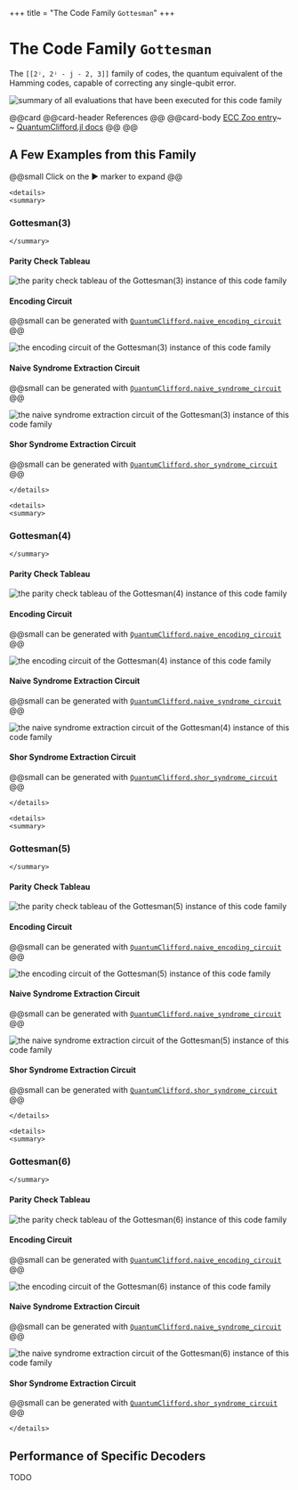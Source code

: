 +++
title = "The Code Family `Gottesman`"
+++

# The Code Family `Gottesman`

The `[[2ʲ, 2ʲ - j - 2, 3]]` family of codes, the quantum equivalent of the Hamming codes, capable of correcting any single-qubit error.

![summary of all evaluations that have been executed for this code family](./totalsummary.png)

@@card
@@card-header
References
@@
@@card-body
[ECC Zoo entry](https://errorcorrectionzoo.org/c/quantum_hamming)~~~<br>~~~
[QuantumClifford.jl docs](https://quantumsavory.github.io/QuantumClifford.jl/dev/ECC_API/#QuantumClifford.ECC.Gottesman)
@@
@@


## A Few Examples from this Family

@@small
Click on the &#9654; marker to expand
@@


~~~
<details>
<summary>
~~~
### Gottesman(3)
~~~
</summary>
~~~

#### Parity Check Tableau

![the parity check tableau of the Gottesman(3) instance of this code family](./Gottesman(3).png)

#### Encoding Circuit

@@small
can be generated with [`QuantumClifford.naive_encoding_circuit`](https://quantumsavory.github.io/QuantumClifford.jl/dev/ECC_API/#QuantumClifford.ECC.naive_encoding_circuit)
@@

![the encoding circuit of the Gottesman(3) instance of this code family](./Gottesman(3)_encoding.png)

<!-- TODO: Make QASM download for naive encoding circuit -->

#### Naive Syndrome Extraction Circuit

@@small
can be generated with [`QuantumClifford.naive_syndrome_circuit`](https://quantumsavory.github.io/QuantumClifford.jl/dev/ECC_API/#QuantumClifford.ECC.naive_syndrome_circuit)
@@

![the naive syndrome extraction circuit of the Gottesman(3) instance of this code family](./Gottesman(3)_naive_syndrome.png)

<!-- TODO: Make QASM download for naive syndrome circuit -->

#### Shor Syndrome Extraction Circuit

@@small
can be generated with [`QuantumClifford.shor_syndrome_circuit`](https://quantumsavory.github.io/QuantumClifford.jl/dev/ECC_API/#QuantumClifford.ECC.shor_syndrome_circuit)
@@

<!-- ![the Shor syndrome extraction circuit of the Gottesman(3) instance of this code family](./Gottesman(3)_shor_syndrome.png) -->
<!-- TODO: make the above work reliably and uncomment it -->

<!-- TODO: Make QASM download for Shor syndrome circuit -->

~~~
</details>
~~~


~~~
<details>
<summary>
~~~
### Gottesman(4)
~~~
</summary>
~~~

#### Parity Check Tableau

![the parity check tableau of the Gottesman(4) instance of this code family](./Gottesman(4).png)

#### Encoding Circuit

@@small
can be generated with [`QuantumClifford.naive_encoding_circuit`](https://quantumsavory.github.io/QuantumClifford.jl/dev/ECC_API/#QuantumClifford.ECC.naive_encoding_circuit)
@@

![the encoding circuit of the Gottesman(4) instance of this code family](./Gottesman(4)_encoding.png)

<!-- TODO: Make QASM download for naive encoding circuit -->

#### Naive Syndrome Extraction Circuit

@@small
can be generated with [`QuantumClifford.naive_syndrome_circuit`](https://quantumsavory.github.io/QuantumClifford.jl/dev/ECC_API/#QuantumClifford.ECC.naive_syndrome_circuit)
@@

![the naive syndrome extraction circuit of the Gottesman(4) instance of this code family](./Gottesman(4)_naive_syndrome.png)

<!-- TODO: Make QASM download for naive syndrome circuit -->

#### Shor Syndrome Extraction Circuit

@@small
can be generated with [`QuantumClifford.shor_syndrome_circuit`](https://quantumsavory.github.io/QuantumClifford.jl/dev/ECC_API/#QuantumClifford.ECC.shor_syndrome_circuit)
@@

<!-- ![the Shor syndrome extraction circuit of the Gottesman(4) instance of this code family](./Gottesman(4)_shor_syndrome.png) -->
<!-- TODO: make the above work reliably and uncomment it -->

<!-- TODO: Make QASM download for Shor syndrome circuit -->

~~~
</details>
~~~


~~~
<details>
<summary>
~~~
### Gottesman(5)
~~~
</summary>
~~~

#### Parity Check Tableau

![the parity check tableau of the Gottesman(5) instance of this code family](./Gottesman(5).png)

#### Encoding Circuit

@@small
can be generated with [`QuantumClifford.naive_encoding_circuit`](https://quantumsavory.github.io/QuantumClifford.jl/dev/ECC_API/#QuantumClifford.ECC.naive_encoding_circuit)
@@

![the encoding circuit of the Gottesman(5) instance of this code family](./Gottesman(5)_encoding.png)

<!-- TODO: Make QASM download for naive encoding circuit -->

#### Naive Syndrome Extraction Circuit

@@small
can be generated with [`QuantumClifford.naive_syndrome_circuit`](https://quantumsavory.github.io/QuantumClifford.jl/dev/ECC_API/#QuantumClifford.ECC.naive_syndrome_circuit)
@@

![the naive syndrome extraction circuit of the Gottesman(5) instance of this code family](./Gottesman(5)_naive_syndrome.png)

<!-- TODO: Make QASM download for naive syndrome circuit -->

#### Shor Syndrome Extraction Circuit

@@small
can be generated with [`QuantumClifford.shor_syndrome_circuit`](https://quantumsavory.github.io/QuantumClifford.jl/dev/ECC_API/#QuantumClifford.ECC.shor_syndrome_circuit)
@@

<!-- ![the Shor syndrome extraction circuit of the Gottesman(5) instance of this code family](./Gottesman(5)_shor_syndrome.png) -->
<!-- TODO: make the above work reliably and uncomment it -->

<!-- TODO: Make QASM download for Shor syndrome circuit -->

~~~
</details>
~~~


~~~
<details>
<summary>
~~~
### Gottesman(6)
~~~
</summary>
~~~

#### Parity Check Tableau

![the parity check tableau of the Gottesman(6) instance of this code family](./Gottesman(6).png)

#### Encoding Circuit

@@small
can be generated with [`QuantumClifford.naive_encoding_circuit`](https://quantumsavory.github.io/QuantumClifford.jl/dev/ECC_API/#QuantumClifford.ECC.naive_encoding_circuit)
@@

![the encoding circuit of the Gottesman(6) instance of this code family](./Gottesman(6)_encoding.png)

<!-- TODO: Make QASM download for naive encoding circuit -->

#### Naive Syndrome Extraction Circuit

@@small
can be generated with [`QuantumClifford.naive_syndrome_circuit`](https://quantumsavory.github.io/QuantumClifford.jl/dev/ECC_API/#QuantumClifford.ECC.naive_syndrome_circuit)
@@

![the naive syndrome extraction circuit of the Gottesman(6) instance of this code family](./Gottesman(6)_naive_syndrome.png)

<!-- TODO: Make QASM download for naive syndrome circuit -->

#### Shor Syndrome Extraction Circuit

@@small
can be generated with [`QuantumClifford.shor_syndrome_circuit`](https://quantumsavory.github.io/QuantumClifford.jl/dev/ECC_API/#QuantumClifford.ECC.shor_syndrome_circuit)
@@

<!-- ![the Shor syndrome extraction circuit of the Gottesman(6) instance of this code family](./Gottesman(6)_shor_syndrome.png) -->
<!-- TODO: make the above work reliably and uncomment it -->

<!-- TODO: Make QASM download for Shor syndrome circuit -->

~~~
</details>
~~~



## Performance of Specific Decoders

TODO